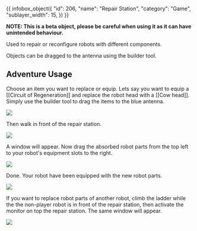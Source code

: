 {{ infobox_object({
	"id": 206,
	"name": "Repair Station",
	"category": "Game",
	"sublayer_width": 15,
}) }}

**NOTE: This is a beta object, please be careful when using it as it can have unintended behaviour.**

Used to repair or reconfigure robots with different components.

Objects can be dragged to the antenna using the builder tool.

## Adventure Usage
Choose an item you want to replace or equip. Lets say you want to equip a [[Circuit of Regeneration]] and replace the robot head with a [[Cow head]]. Simply use the builder tool to drag the items to the blue antenna.

![](https://i.imgur.com/n5AmTNM.jpg)

Then walk in front of the repair station.

![](https://i.imgur.com/NMYykyU.jpg)

A window will appear. Now drag the absorbed robot parts from the top left to your robot's equipment slots to the right.

![](https://i.imgur.com/fnbLogv.jpg)

Done. Your robot have been equipped with the new robot parts.

![](https://i.imgur.com/Lk2K7FG.jpg)

If you want to replace robot parts of another robot, climb the ladder while the the non-player robot is in front of the repair station, then activate the monitor on top the repair station. The same window will appear.

![](https://i.imgur.com/isbyETK.jpg)